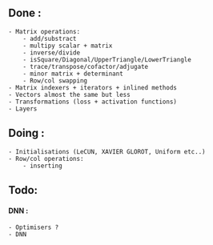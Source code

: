 ## Done :

	- Matrix operations:
		- add/substract
		- multipy scalar + matrix
		- inverse/divide
		- isSquare/Diagonal/UpperTriangle/LowerTriangle
		- trace/transpose/cofactor/adjugate
		- minor matrix + determinant
		- Row/col swapping
	- Matrix indexers + iterators + inlined methods
	- Vectors almost the same but less
	- Transformations (loss + activation functions)
	- Layers

## Doing :

	- Initialisations (LeCUN, XAVIER GLOROT, Uniform etc..)
	- Row/col operations:
		- inserting

## Todo:

#### DNN :
	
	- Optimisers ?
	- DNN